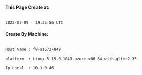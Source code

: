 
   
#### This Page Create at:

```bash

2023-07-09 - 19:35:56 UTC

```

#### Create By Machine:

```bash

Host Name : fv-az573-849

platform  : Linux-5.15.0-1041-azure-x86_64-with-glibc2.35

Ip Local  : 10.1.0.46

```

